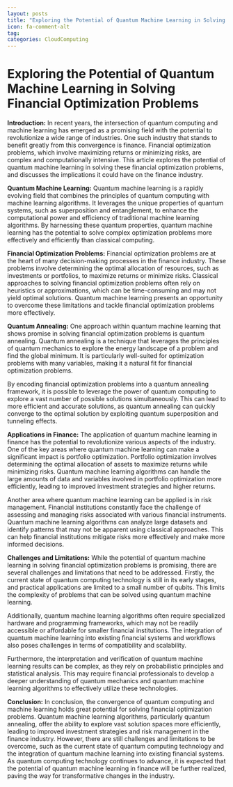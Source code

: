 ```yaml
---
layout: posts
title: "Exploring the Potential of Quantum Machine Learning in Solving Financial Optimization Problems"
icon: fa-comment-alt
tag:      
categories: CloudComputing
---
```



# Exploring the Potential of Quantum Machine Learning in Solving Financial Optimization Problems

**Introduction:**
In recent years, the intersection of quantum computing and machine learning has emerged as a promising field with the potential to revolutionize a wide range of industries. One such industry that stands to benefit greatly from this convergence is finance. Financial optimization problems, which involve maximizing returns or minimizing risks, are complex and computationally intensive. This article explores the potential of quantum machine learning in solving these financial optimization problems, and discusses the implications it could have on the finance industry.

**Quantum Machine Learning:**
Quantum machine learning is a rapidly evolving field that combines the principles of quantum computing with machine learning algorithms. It leverages the unique properties of quantum systems, such as superposition and entanglement, to enhance the computational power and efficiency of traditional machine learning algorithms. By harnessing these quantum properties, quantum machine learning has the potential to solve complex optimization problems more effectively and efficiently than classical computing.

**Financial Optimization Problems:**
Financial optimization problems are at the heart of many decision-making processes in the finance industry. These problems involve determining the optimal allocation of resources, such as investments or portfolios, to maximize returns or minimize risks. Classical approaches to solving financial optimization problems often rely on heuristics or approximations, which can be time-consuming and may not yield optimal solutions. Quantum machine learning presents an opportunity to overcome these limitations and tackle financial optimization problems more effectively.

**Quantum Annealing:**
One approach within quantum machine learning that shows promise in solving financial optimization problems is quantum annealing. Quantum annealing is a technique that leverages the principles of quantum mechanics to explore the energy landscape of a problem and find the global minimum. It is particularly well-suited for optimization problems with many variables, making it a natural fit for financial optimization problems.

By encoding financial optimization problems into a quantum annealing framework, it is possible to leverage the power of quantum computing to explore a vast number of possible solutions simultaneously. This can lead to more efficient and accurate solutions, as quantum annealing can quickly converge to the optimal solution by exploiting quantum superposition and tunneling effects.

**Applications in Finance:**
The application of quantum machine learning in finance has the potential to revolutionize various aspects of the industry. One of the key areas where quantum machine learning can make a significant impact is portfolio optimization. Portfolio optimization involves determining the optimal allocation of assets to maximize returns while minimizing risks. Quantum machine learning algorithms can handle the large amounts of data and variables involved in portfolio optimization more efficiently, leading to improved investment strategies and higher returns.

Another area where quantum machine learning can be applied is in risk management. Financial institutions constantly face the challenge of assessing and managing risks associated with various financial instruments. Quantum machine learning algorithms can analyze large datasets and identify patterns that may not be apparent using classical approaches. This can help financial institutions mitigate risks more effectively and make more informed decisions.

**Challenges and Limitations:**
While the potential of quantum machine learning in solving financial optimization problems is promising, there are several challenges and limitations that need to be addressed. Firstly, the current state of quantum computing technology is still in its early stages, and practical applications are limited to a small number of qubits. This limits the complexity of problems that can be solved using quantum machine learning.

Additionally, quantum machine learning algorithms often require specialized hardware and programming frameworks, which may not be readily accessible or affordable for smaller financial institutions. The integration of quantum machine learning into existing financial systems and workflows also poses challenges in terms of compatibility and scalability.

Furthermore, the interpretation and verification of quantum machine learning results can be complex, as they rely on probabilistic principles and statistical analysis. This may require financial professionals to develop a deeper understanding of quantum mechanics and quantum machine learning algorithms to effectively utilize these technologies.

**Conclusion:**
In conclusion, the convergence of quantum computing and machine learning holds great potential for solving financial optimization problems. Quantum machine learning algorithms, particularly quantum annealing, offer the ability to explore vast solution spaces more efficiently, leading to improved investment strategies and risk management in the finance industry. However, there are still challenges and limitations to be overcome, such as the current state of quantum computing technology and the integration of quantum machine learning into existing financial systems. As quantum computing technology continues to advance, it is expected that the potential of quantum machine learning in finance will be further realized, paving the way for transformative changes in the industry.